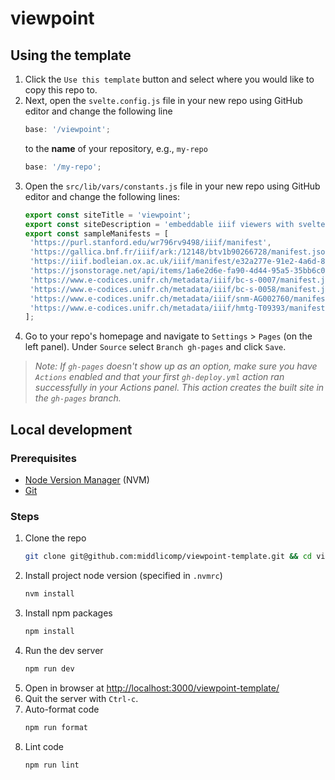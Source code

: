 # viewpoint

## Using the template

1. Click the `Use this template` button and select where you would like to copy this repo to.
2. Next, open the `svelte.config.js` file in your new repo using GitHub editor and change the following line
   ```js
   base: '/viewpoint';
   ```
   to the **name** of your repository, e.g., `my-repo`
   ```js
   base: '/my-repo';
   ```
3. Open the `src/lib/vars/constants.js` file in your new repo using GitHub editor and change the following lines:
   ```js
   export const siteTitle = 'viewpoint';
   export const siteDescription = 'embeddable iiif viewers with svelte-kit';
   export const sampleManifests = [
   	'https://purl.stanford.edu/wr796rv9498/iiif/manifest',
   	'https://gallica.bnf.fr/iiif/ark:/12148/btv1b90266728/manifest.json',
   	'https://iiif.bodleian.ox.ac.uk/iiif/manifest/e32a277e-91e2-4a6d-8ba6-cc4bad230410.json',
   	'https://jsonstorage.net/api/items/1a6e2d6e-fa90-4d44-95a5-35bb6c011aa2',
   	'https://www.e-codices.unifr.ch/metadata/iiif/bc-s-0007/manifest.json',
   	'https://www.e-codices.unifr.ch/metadata/iiif/bc-s-0058/manifest.json',
   	'https://www.e-codices.unifr.ch/metadata/iiif/snm-AG002760/manifest.json',
   	'https://www.e-codices.unifr.ch/metadata/iiif/hmtg-T09393/manifest.json'
   ];
   ```
4. Go to your repo's homepage and navigate to `Settings` > `Pages` (on the left panel). Under `Source` select `Branch gh-pages` and click `Save`.

> _Note: If `gh-pages` doesn't show up as an option, make sure you have `Actions` enabled and that your first `gh-deploy.yml` action ran successfully in your Actions panel. This action creates the built site in the `gh-pages` branch._

## Local development

### Prerequisites

- [Node Version Manager](https://github.com/nvm-sh/nvm#installing-and-updating) (NVM)
- [Git](https://git-scm.com/downloads)

### Steps

1. Clone the repo
   ```sh
   git clone git@github.com:middlicomp/viewpoint-template.git && cd viewpoint-template
   ```
2. Install project node version (specified in `.nvmrc`)
   ```sh
   nvm install
   ```
3. Install npm packages
   ```sh
   npm install
   ```
4. Run the dev server
   ```sh
   npm run dev
   ```
5. Open in browser at [http://localhost:3000/viewpoint-template/](http://localhost:3000/viewpoint/)
6. Quit the server with `Ctrl-c`.
7. Auto-format code
   ```sh
   npm run format
   ```
8. Lint code
   ```sh
   npm run lint
   ```
